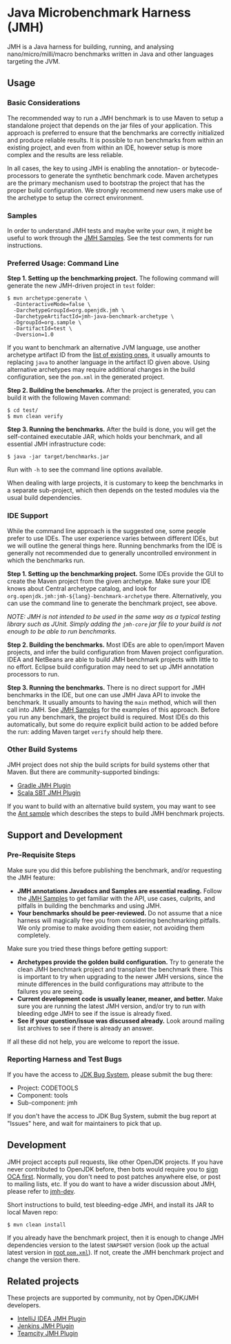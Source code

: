 # Java Microbenchmark Harness (JMH)

JMH is a Java harness for building, running, and analysing nano/micro/milli/macro benchmarks
written in Java and other languages targeting the JVM.

## Usage

### Basic Considerations

The recommended way to run a JMH benchmark is to use Maven to setup a standalone project
that depends on the jar files of your application. This approach is preferred to ensure that
the benchmarks are correctly initialized and produce reliable results. It is possible to run
benchmarks from within an existing project, and even from within an IDE, however setup is more
complex and the results are less reliable.

In all cases, the key to using JMH is enabling the annotation- or bytecode-processors to
generate the synthetic benchmark code. Maven archetypes are the primary mechanism used
to bootstrap the project that has the proper build configuration. We strongly recommend new
users make use of the archetype to setup the correct environment.

### Samples

In order to understand JMH tests and maybe write your own, it might be useful
to work through the [JMH Samples](https://github.com/openjdk/jmh/tree/master/jmh-samples/src/main/java/org/openjdk/jmh/samples). See the test comments for run instructions.

### Preferred Usage: Command Line

**Step 1. Setting up the benchmarking project.** The following command will generate the new JMH-driven
project in `test` folder:

    $ mvn archetype:generate \
      -DinteractiveMode=false \
      -DarchetypeGroupId=org.openjdk.jmh \
      -DarchetypeArtifactId=jmh-java-benchmark-archetype \
      -DgroupId=org.sample \
      -DartifactId=test \
      -Dversion=1.0

If you want to benchmark an alternative JVM language, use another archetype artifact ID from the
[list of existing ones](https://repo.maven.apache.org/maven2/org/openjdk/jmh/), it usually amounts
to replacing `java` to another language in the artifact ID given above. Using alternative archetypes
may require additional changes in the build configuration, see the `pom.xml` in the generated project.

**Step 2. Building the benchmarks.** After the project is generated, you can build it with the following
Maven command:

    $ cd test/
    $ mvn clean verify

**Step 3. Running the benchmarks.** After the build is done, you will get the self-contained executable JAR,
which holds your benchmark, and all essential JMH infrastructure code:

    $ java -jar target/benchmarks.jar

Run with `-h` to see the command line options available.

When dealing with large projects, it is customary to keep the benchmarks in a separate sub-project,
which then depends on the tested modules via the usual build dependencies.

### IDE Support

While the command line approach is the suggested one, some people prefer to use IDEs.
The user experience varies between different IDEs, but we will outline the general things here.
Running benchmarks from the IDE is generally not recommended due to generally uncontrolled environment
in which the benchmarks run.

**Step 1. Setting up the benchmarking project.** Some IDEs provide the GUI to create the Maven project
from the given archetype. Make sure your IDE knows about Central archetype catalog, and look for
`org.openjdk.jmh:jmh-${lang}-benchmark-archetype` there. Alternatively, you can use the command line
to generate the benchmark project, see above.

_NOTE: JMH is not intended to be used in the same way as a typical testing library such as JUnit.
Simply adding the `jmh-core` jar file to your build is not enough to be able to run benchmarks._

**Step 2. Building the benchmarks.** Most IDEs are able to open/import Maven projects, and infer
the build configuration from Maven project configuration. IDEA and NetBeans are able to build
JMH benchmark projects with little to no effort. Eclipse build configuration may need to set up
JMH annotation processors to run.

**Step 3. Running the benchmarks.** There is no direct support for JMH benchmarks in the IDE, but
one can use JMH Java API to invoke the benchmark. It usually amounts to having the `main` method,
which will then call into JMH. See [JMH Samples](https://github.com/openjdk/jmh/tree/master/jmh-samples/src/main/java/org/openjdk/jmh/samples)
for the examples of this approach. Before you run any benchmark, the project build is required.
Most IDEs do this automatically, but some do require explicit build action to be added before
the run: adding Maven target `verify` should help there.

### Other Build Systems

JMH project does not ship the build scripts for build systems other that Maven. But there are
community-supported bindings:
 - [Gradle JMH Plugin](https://github.com/melix/jmh-gradle-plugin)
 - [Scala SBT JMH Plugin](https://github.com/ktoso/sbt-jmh)

If you want to build with an alternative build system, you may want to see the
[Ant sample](https://github.com/openjdk/jmh/tree/master/jmh-ant-sample) which describes
the steps to build JMH benchmark projects.

## Support and Development

### Pre-Requisite Steps

Make sure you did this before publishing the benchmark, and/or requesting the JMH feature:

 - **JMH annotations Javadocs and Samples are essential reading.** Follow the [JMH Samples](https://github.com/openjdk/jmh/tree/master/jmh-samples/src/main/java/org/openjdk/jmh/samples)
   to get familiar with the API, use cases, culprits, and pitfalls in building the benchmarks
   and using JMH.
 - **Your benchmarks should be peer-reviewed.** Do not assume that a nice harness will magically
   free you from considering benchmarking pitfalls. We only promise to make avoiding them easier,
   not avoiding them completely.

Make sure you tried these things before getting support:

 - **Archetypes provide the golden build configuration.** Try to generate the clean JMH benchmark
   project and transplant the benchmark there. This is important to try when upgrading to the newer
   JMH versions, since the minute differences in the build configurations may attribute to the
   failures you are seeing.
 - **Current development code is usually leaner, meaner, and better.** Make sure you are running
   the latest JMH version, and/or try to run with bleeding edge JMH to see if the issue is already
   fixed.
 - **See if your question/issue was discussed already.** Look around mailing list archives to see if
   there is already an answer.

If all these did not help, you are welcome to report the issue.

### Reporting Harness and Test Bugs

If you have the access to [JDK Bug System](https://bugs.openjdk.java.net/), please submit the bug there:
 * Project: CODETOOLS
 * Component: tools
 * Sub-component: jmh

If you don't have the access to JDK Bug System, submit the bug report at "Issues" here, and wait for maintainers to pick that up.

## Development

JMH project accepts pull requests, like other OpenJDK projects.
If you have never contributed to OpenJDK before, then bots would require you to [sign OCA first](http://openjdk.java.net/contribute).
Normally, you don't need to post patches anywhere else, or post to mailing lists, etc.
If you do want to have a wider discussion about JMH, please refer to [jmh-dev](https://mail.openjdk.java.net/mailman/listinfo/jmh-dev).

Short instructions to build, test bleeding-edge JMH, and install its JAR to local Maven repo:

    $ mvn clean install

If you already have the benchmark project, then it is enough to change JMH dependencies version
to the latest `SNAPSHOT` version (look up the actual latest version in [root `pom.xml`](https://github.com/openjdk/jmh/blob/9f5b990334bbcb27856740d6330ba2d0c928d2f1/pom.xml#L33)). If not, create the JMH benchmark project and change the version there.

## Related projects

These projects are supported by community, not by OpenJDK/JMH developers.

 - [IntelliJ IDEA JMH Plugin](https://github.com/artyushov/idea-jmh-plugin)
 - [Jenkins JMH Plugin](https://github.com/brianfromoregon/jmh-plugin)
 - [Teamcity JMH Plugin](https://github.com/presidentio/teamcity-plugin-jmh)
